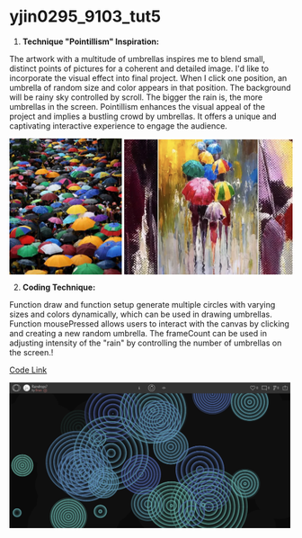 # yjin0295_9103_tut5

1. **Technique "Pointillism" Inspiration:**

The artwork with a multitude of umbrellas inspires me to blend small, distinct points of pictures for a coherent and detailed image. I'd like to incorporate the visual effect into final project. When I click one position, an umbrella of random size and color appears in that position. The background will be rainy sky controlled by scroll. The bigger the rain is, the more umbrellas in the screen. Pointillism enhances the visual appeal of the project and implies a bustling crowd by umbrellas. It offers a unique and captivating interactive experience to engage the audience. 

<div style="display: flex; justify-content: space-between;width: 100%;">
     <img src="/assets/umbrella1.jpeg" alt="The umbrellas are beautiful!" title="umbrella" width="200">
    <img src="/assets/umbrella3.jpg" alt="The umbrellas are beautiful!" title="umbrella" width="300">
</div>


2. **Coding Technique:**

Function draw and function setup generate multiple circles with varying sizes and colors dynamically, which can be used in drawing umbrellas. Function mousePressed allows users to interact with the canvas by clicking and creating a new random umbrella. The frameCount can be used in adjusting intensity of the "rain" by controlling the number of umbrellas on the screen.!

[Code Link](https://openprocessing.org/sketch/1994580)

 <img src="/assets/rain.png" alt="Rains!" title="rain" width="500">